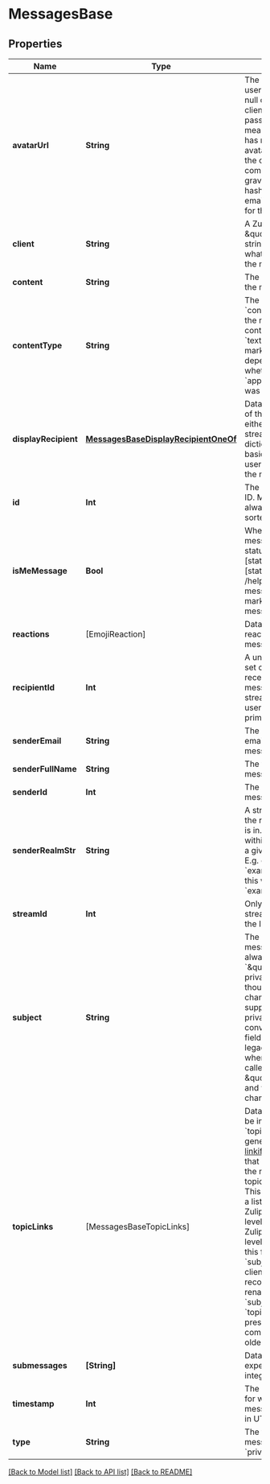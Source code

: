 # MessagesBase

## Properties
Name | Type | Description | Notes
------------ | ------------- | ------------- | -------------
**avatarUrl** | **String** | The URL of the user&#39;s avatar.  Can be null only if client_gravatar was passed, which means that the user has not uploaded an avatar in Zulip, and the client should compute the gravatar URL by hashing the user&#39;s email address itself for this user.  | [optional] 
**client** | **String** | A Zulip \&quot;client\&quot; string, describing what Zulip client sent the message.  | [optional] 
**content** | **String** | The content/body of the message.  | [optional] 
**contentType** | **String** | The HTTP &#x60;content_type&#x60; for the message content.  This will be &#x60;text/html&#x60; or &#x60;text/x-markdown&#x60;, depending on whether &#x60;apply_markdown&#x60; was set.  | [optional] 
**displayRecipient** | [**MessagesBaseDisplayRecipientOneOf**](MessagesBaseDisplayRecipientOneOf.md) | Data on the recipient of the message; either the name of a stream or a dictionary containing basic data on the users who received the message.  | [optional] 
**id** | **Int** | The unique message ID.  Messages should always be displayed sorted by ID.  | [optional] 
**isMeMessage** | **Bool** | Whether the message is a [/me status message][status-messages]  [status-messages]: /help/format-your-message-using-markdown#status-messages  | [optional] 
**reactions** | [EmojiReaction] | Data on any reactions to the message.  | [optional] 
**recipientId** | **Int** | A unique ID for the set of users receiving the message (either a stream or group of users).  Useful primarily for hashing.  | [optional] 
**senderEmail** | **String** | The Zulip display email address of the message&#39;s sender.  | [optional] 
**senderFullName** | **String** | The full name of the message&#39;s sender.  | [optional] 
**senderId** | **Int** | The user ID of the message&#39;s sender.  | [optional] 
**senderRealmStr** | **String** | A string identifier for the realm the sender is in.  Unique only within the context of a given Zulip server.  E.g. on &#x60;example.zulip.com&#x60;, this will be &#x60;example&#x60;.  | [optional] 
**streamId** | **Int** | Only present for stream messages; the ID of the stream.  | [optional] 
**subject** | **String** | The &#x60;topic&#x60; of the message.  Currently always &#x60;\&quot;\&quot;&#x60; for private messages, though this could change if Zulip adds support for topics in private message conversations.  The field name is a legacy holdover from when topics were called \&quot;subjects\&quot; and will eventually change.  | [optional] 
**topicLinks** | [MessagesBaseTopicLinks] | Data on any links to be included in the &#x60;topic&#x60; line (these are generated by [custom linkification filters](/help/add-a-custom-linkifier) that match content in the message&#39;s topic.)  **Changes**: This field contained a list of urls before   Zulip 4.0 (feature level 46).  New in Zulip 3.0 (feature level 1): Previously, this field was called &#x60;subject_links&#x60;; clients are recommended to rename &#x60;subject_links&#x60; to &#x60;topic_links&#x60; if present for compatibility with older Zulip servers.  | [optional] 
**submessages** | **[String]** | Data used for certain experimental Zulip integrations.  | [optional] 
**timestamp** | **Int** | The UNIX timestamp for when the message was sent, in UTC seconds.  | [optional] 
**type** | **String** | The type of the message: &#x60;stream&#x60; or &#x60;private&#x60;.  | [optional] 

[[Back to Model list]](../README.md#documentation-for-models) [[Back to API list]](../README.md#documentation-for-api-endpoints) [[Back to README]](../README.md)


